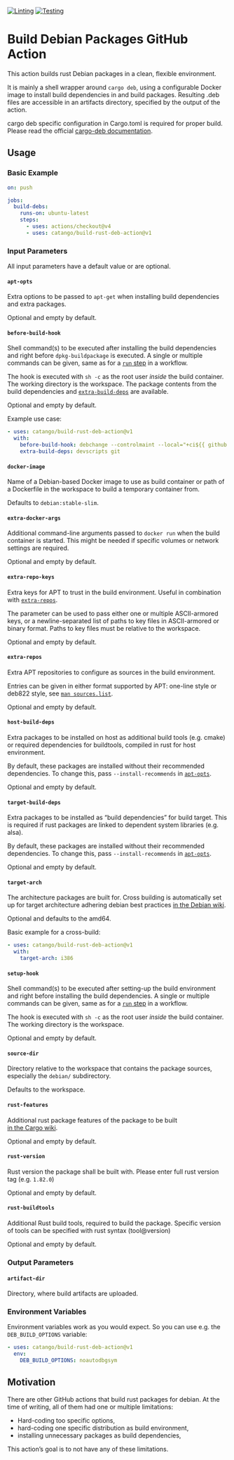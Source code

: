 [![Linting](https://github.com/catango/build-rust-deb-action/actions/workflows/lint.yml/badge.svg)](https://github.com/catango/build-rust-deb-action/actions/workflows/lint.yml)
[![Testing](https://github.com/catango/build-rust-deb-action/actions/workflows/test.yml/badge.svg)](https://github.com/catango/build-rust-deb-action/actions/workflows/test.yml)

# Build Debian Packages GitHub Action

This action builds rust Debian packages in a clean, flexible environment.

It is mainly a shell wrapper around `cargo deb`, using a configurable
Docker image to install build dependencies in and build packages. Resulting
.deb files are accessible in an artifacts directory, specified by the output of the action.

cargo deb specific configuration in Cargo.toml is required for proper build. Please read the official 
[cargo-deb documentation](https://crates.io/crates/cargo-deb).


## Usage
### Basic Example
```yaml
on: push

jobs:
  build-debs:
    runs-on: ubuntu-latest
    steps:
      - uses: actions/checkout@v4
      - uses: catango/build-rust-deb-action@v1
```

### Input Parameters
All input parameters have a default value or are optional.

#### `apt-opts`
Extra options to be passed to `apt-get` when installing build dependencies and
extra packages.

Optional and empty by default.

#### `before-build-hook`
Shell command(s) to be executed after installing the build dependencies and right
before `dpkg-buildpackage` is executed. A single or multiple commands can be
given, same as for a
[`run` step](https://docs.github.com/en/actions/using-workflows/workflow-syntax-for-github-actions#jobsjob_idstepsrun)
in a workflow.

The hook is executed with `sh -c` as the root user *inside* the build
container. The working directory is the workspace. The package contents from
the build dependencies and [`extra-build-deps`](#extra-build-deps) are
available.

Optional and empty by default.

Example use case:
```yaml
- uses: catango/build-rust-deb-action@v1
  with:
    before-build-hook: debchange --controlmaint --local="+ci${{ github.run_id }}~git$(git rev-parse --short HEAD)" "CI build"
    extra-build-deps: devscripts git
```
#### `docker-image`
Name of a Debian-based Docker image to use as build container or path of a
Dockerfile in the workspace to build a temporary container from.

Defaults to `debian:stable-slim`.

#### `extra-docker-args`
Additional command-line arguments passed to `docker run` when the build
container is started. This might be needed if specific volumes or network
settings are required.

Optional and empty by default.

#### `extra-repo-keys`
Extra keys for APT to trust in the build environment. Useful in combination
with [`extra-repos`](#extra-repos).

The parameter can be used to pass either one or multiple ASCII-armored keys, or
a newline-separated list of paths to key files in ASCII-armored or binary
format. Paths to key files must be relative to the workspace.

Optional and empty by default.

#### `extra-repos`
Extra APT repositories to configure as sources in the build environment.

Entries can be given in either format supported by APT: one-line style or
deb822 style, see
[`man sources.list`](https://manpages.debian.org/sources.list.5).

Optional and empty by default.

#### `host-build-deps`
Extra packages to be installed on host as additional build tools (e.g. cmake) 
or required dependencies for buildtools, compiled in rust for host environment.

By default, these packages are installed without their recommended
dependencies. To change this, pass `--install-recommends` in
[`apt-opts`](#apt-opts).

Optional and empty by default.

#### `target-build-deps`
Extra packages to be installed as “build dependencies” for build target. This is required
if rust packages are linked to dependent system libraries (e.g. alsa). 

By default, these packages are installed without their recommended
dependencies. To change this, pass `--install-recommends` in
[`apt-opts`](#apt-opts).

Optional and empty by default.

#### `target-arch`
The architecture packages are built for. Cross building is automatically set up for target architecture
adhering debian best practices 
[in the Debian wiki](https://wiki.debian.org/CrossCompiling#Building_with_dpkg-buildpackage).

Optional and defaults to the amd64.

Basic example for a cross-build:
```yaml
- uses: catango/build-rust-deb-action@v1
  with:
    target-arch: i386
```

#### `setup-hook`
Shell command(s) to be executed after setting-up the build environment and
right before installing the build dependencies. A single or multiple commands
can be given, same as for a
[`run` step](https://docs.github.com/en/actions/using-workflows/workflow-syntax-for-github-actions#jobsjob_idstepsrun)
in a workflow.

The hook is executed with `sh -c` as the root user *inside* the build
container. The working directory is the workspace.

Optional and empty by default.

#### `source-dir`
Directory relative to the workspace that contains the package sources,
especially the `debian/` subdirectory.

Defaults to the workspace.

#### `rust-features`
Additional rust package features of the package to be built  
[in the Cargo wiki](https://doc.rust-lang.org/cargo/reference/specifying-dependencies.html).

Optional and empty by default.

#### `rust-version`
Rust version the package shall be built with. Please enter full rust version tag (e.g. `1.82.0`) 

Optional and empty by default.

#### `rust-buildtools`
Additional Rust build tools, required to build the package. Specific version of tools can be specified 
with rust syntax (tool@version)

Optional and empty by default.

### Output Parameters

#### `artifact-dir`
Directory, where build artifacts are uploaded.

### Environment Variables
Environment variables work as you would expect. So you can use e.g. the
`DEB_BUILD_OPTIONS` variable:
```yaml
- uses: catango/build-rust-deb-action@v1
  env:
    DEB_BUILD_OPTIONS: noautodbgsym
```

## Motivation
There are other GitHub actions that build rust packages for debian. At the time of
writing, all of them had one or multiple limitations:
 * Hard-coding too specific options,
 * hard-coding one specific distribution as build environment,
 * installing unnecessary packages as build dependencies,

This action’s goal is to not have any of these limitations.

